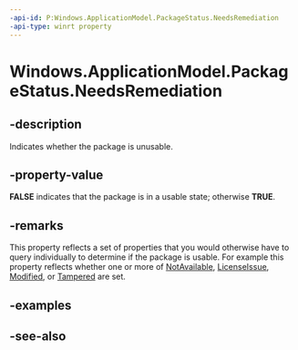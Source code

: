 ```yaml
---
-api-id: P:Windows.ApplicationModel.PackageStatus.NeedsRemediation
-api-type: winrt property
---
```


<!-- Property syntax
public bool NeedsRemediation { get; }
-->

# Windows.ApplicationModel.PackageStatus.NeedsRemediation

## -description
Indicates whether the package is unusable.

## -property-value
**FALSE** indicates that the package is in a usable state; otherwise **TRUE**.

## -remarks
This property reflects a set of properties that you would otherwise have to query individually to determine if the package is usable. For example this property reflects whether one or more of [NotAvailable](packagestatus_notavailable.md), [LicenseIssue](packagestatus_licenseissue.md), [Modified](packagestatus_modified.md), or [Tampered](packagestatus_tampered.md) are set.

## -examples

## -see-also
